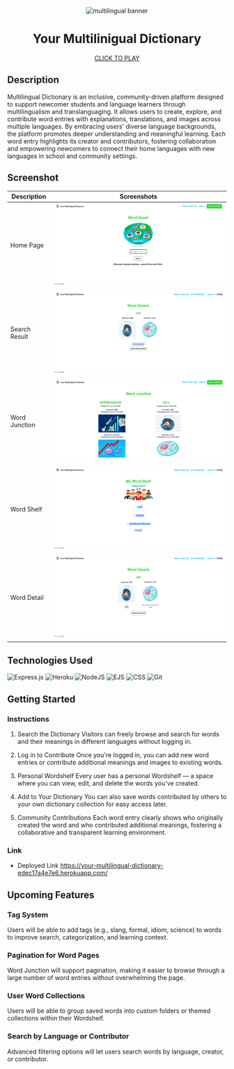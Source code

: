 <p align="center">
  <img src="https://img.freepik.com/free-vector/illustrations-young-people-talking-different-languages-pack_23-2148375157.jpg?uid=R58614155&ga=GA1.1.2074067618.1746232011&semt=ais_hybrid&w=740" alt="multilingual banner" height="300">
</p>

<h1 align="center">Your Multilinigual Dictionary</h1>

<p align="center">
  <a href="https://your-multilingual-dictionary-edec17a4e7e6.herokuapp.com/">CLICK TO PLAY</a>
</p>


## Description
Multilingual Dictionary is an inclusive, community-driven platform designed to support newcomer students and language learners through multilingualism and translanguaging. It allows users to create, explore, and contribute word entries with explanations, translations, and images across multiple languages. By embracing users’ diverse language backgrounds, the platform promotes deeper understanding and meaningful learning. Each word entry highlights its creator and contributors, fostering collaboration and empowering newcomers to connect their home languages with new languages in school and community settings.


## Screenshot
| Description    | Screenshots                                      |
|---------------|-------------------------------------------------|
| Home Page     | <img src="screenshots/home.png" alt="home page"> |
| Search Result | <img src="screenshots/dictionaryworddetail.png" alt="search result"> |
| Word Junction | <img src="screenshots/wordjunction.png" alt="word junction"> |
| Word Shelf    | <img src="screenshots/wordshelf.png" alt="wordshelf"> |
| Word Detail   | <img src="screenshots/shelfworddetail.png" alt="shelf word detail"> |


## Technologies Used

  ![Express.js](https://img.shields.io/badge/Express.js-%23404d59.svg?logo=express&logoColor=%2361DAFB)
  ![Heroku](https://img.shields.io/badge/Heroku-430098?logo=heroku&logoColor=fffe)
  ![NodeJS](https://img.shields.io/badge/Node.js-6DA55F?logo=node.js&logoColor=white)
  ![EJS](https://img.shields.io/badge/EJS-B4CA65?logo=ejs&logoColor=fff)
  ![CSS](https://img.shields.io/badge/CSS-1572B6?logo=css3&logoColor=fff)
  ![Git](https://img.shields.io/badge/Git-F05032?logo=git&logoColor=fff)
  

## Getting Started

### Instructions

1. Search the Dictionary
Visitors can freely browse and search for words and their meanings in different languages without logging in.

2. Log in to Contribute
Once you're logged in, you can add new word entries or contribute additional meanings and images to existing words.

3. Personal Wordshelf
Every user has a personal Wordshelf — a space where you can view, edit, and delete the words you've created.

4. Add to Your Dictionary
You can also save words contributed by others to your own dictionary collection for easy access later.

5. Community Contributions
Each word entry clearly shows who originally created the word and who contributed additional meanings, fostering a collaborative and transparent learning environment.

### Link

- Deployed Link https://your-multilingual-dictionary-edec17a4e7e6.herokuapp.com/

## Upcoming Features

### Tag System
Users will be able to add tags (e.g., slang, formal, idiom, science) to words to improve search, categorization, and learning context.
### Pagination for Word Pages
Word Junction will support pagination, making it easier to browse through a large number of word entries without overwhelming the page.
### User Word Collections
Users will be able to group saved words into custom folders or themed collections within their Wordshelf.
### Search by Language or Contributor
Advanced filtering options will let users search words by language, creator, or contributor.
